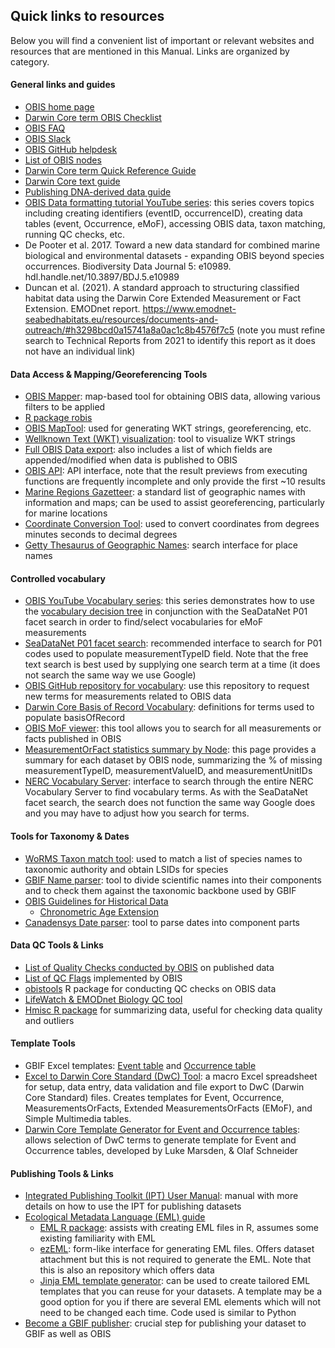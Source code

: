 ## Quick links to resources

Below you will find a convenient list of important or relevant websites and resources that are mentioned in this Manual. Links are organized by category.

#### General links and guides

* [OBIS home page](https://obis.org/)
* [Darwin Core term OBIS Checklist](checklist.html#darwin-core-term-checklist-for-obis)
* [OBIS FAQ](FAQ.html)
* [OBIS Slack](https://join.slack.com/t/obishq/shared_invite/zt-1yiucrrrq-RZRPU7c4rm7OungiBseWVA)
* [OBIS GitHub helpdesk](https://github.com/iobis/helpdesk)
* [List of OBIS nodes](https://obis.org/contact/)
* [Darwin Core term Quick Reference Guide](https://dwc.tdwg.org/terms/)
* [Darwin Core text guide](https://dwc.tdwg.org/text/)
* [Publishing DNA-derived data guide](https://docs.gbif.org/publishing-dna-derived-data/en/)
* [OBIS Data formatting tutorial YouTube series](https://www.youtube.com/playlist?list=PLlgUwSvpCFS4TS7ZN0fhByj_3EBZ5lXbF): this series covers topics including creating identifiers (eventID, occurrenceID), creating data tables (event, Occurrence, eMoF), accessing OBIS data, taxon matching, running QC checks, etc.
* De Pooter et al. 2017. Toward a new data standard for combined marine biological and environmental datasets - expanding OBIS beyond species occurrences. Biodiversity Data Journal 5: e10989. hdl.handle.net/10.3897/BDJ.5.e10989
* Duncan et al. (2021). A standard approach to structuring classified habitat data using the Darwin Core Extended Measurement or Fact Extension. EMODnet report.  <https://www.emodnet-seabedhabitats.eu/resources/documents-and-outreach/#h3298bcd0a15741a8a0ac1c8b4576f7c5> (note you must refine search to Technical Reports from 2021 to identify this report as it does not have an individual link)

#### Data Access & Mapping/Georeferencing Tools

* [OBIS Mapper](https://mapper.obis.org/): map-based tool for obtaining OBIS data, allowing various filters to be applied
* [R package robis](https://github.com/iobis/robis)
* [OBIS MapTool](https://obis.org/maptool/#): used for generating WKT strings, georeferencing, etc.
* [Wellknown Text (WKT) visualization](https://wktmap.com/): tool to visualize WKT strings
* [Full OBIS Data export](https://obis.org/data/access/): also includes a list of which fields are appended/modified when data is published to OBIS
* [OBIS API](https://api.obis.org/): API interface, note that the result previews from executing functions are frequently incomplete and only provide the first ~10 results
* [Marine Regions Gazetteer](https://www.marineregions.org/gazetteer.php?p=search): a standard list of geographic names with information and maps; can be used to assist georeferencing, particularly for marine locations
* [Coordinate Conversion Tool](https://obis.shinyapps.io/coordinates): used to convert coordinates from degrees minutes seconds to decimal degrees
* [Getty Thesaurus of Geographic Names](https://www.getty.edu/research/tools/vocabularies/tgn/): search interface for place names

#### Controlled vocabulary

* [OBIS YouTube Vocabulary series](https://www.youtube.com/playlist?list=PLlgUwSvpCFS4hADB7Slf44V1KJauEU6Ul): this series demonstrates how to use the [vocabulary decision tree](vocabulary#selecting-p01-codes-for-measurementtypeid) in conjunction with the SeaDataNet P01 facet search in order to find/select vocabularies for eMoF measurements
* [SeaDataNet P01 facet search](https://vocab.seadatanet.org/p01-facet-search): recommended interface to search for P01 codes used to populate measurementTypeID field. Note that the free text search is best used by supplying one search term at a time (it does not search the same way we use Google)
* [OBIS GitHub repository for vocabulary](https://github.com/nvs-vocabs/OBISVocabs/issues): use this repository to request new terms for measurements related to OBIS data
* [Darwin Core Basis of Record Vocabulary](https://rs.gbif.org/vocabulary/dwc/basis_of_record_2022-02-02.xml): definitions for terms used to populate basisOfRecord
* [OBIS MoF viewer](https://mof.obis.org/): this tool allows you to search for all measurements or facts published in OBIS
* [MeasurementOrFact statistics summary by Node](https://r.obis.org/mof/): this page provides a summary for each dataset by OBIS node, summarizing the % of missing measurementTypeID, measurementValueID, and measurementUnitIDs
* [NERC Vocabulary Server](https://vocab.nerc.ac.uk/search_nvs/): interface to search through the entire NERC Vocabulary Server to find vocabulary terms. As with the SeaDataNet facet search, the search does not function the same way Google does and you may have to adjust how you search for terms.

#### Tools for Taxonomy & Dates

* [WoRMS Taxon match tool](https://www.marinespecies.org/aphia.php?p=match): used to match a list of species names to taxonomic authority and obtain LSIDs for species
* [GBIF Name parser](https://www.gbif.org/tools/name-parser): tool to divide scientific names into their components and to check them against the taxonomic backbone used by GBIF
* [OBIS Guidelines for Historical Data](common_formatissues.html#historical-data)
  * [Chronometric Age Extension](https://chrono.tdwg.org/)
* [Canadensys Date parser](https://data.canadensys.net/tools/dates#:~:text=Use%20this%20tool%20to%20parse,a%20tab%20or%20a%20pipe.): tool to parse dates into component parts

#### Data QC Tools & Links

* [List of Quality Checks conducted by OBIS](https://github.com/iobis/obis-qc) on published data
* [List of QC Flags](https://github.com/iobis/obis-qc/blob/master/obisqc/util/flags.py) implemented by OBIS
* [obistools](https://github.com/iobis/obistools) R package for conducting QC checks on OBIS data
* [LifeWatch & EMODnet Biology QC tool](https://rshiny.lifewatch.be/BioCheck/)
* [Hmisc R package](https://hbiostat.org/r/hmisc/) for summarizing data, useful for checking data quality and outliers

#### Template Tools

* GBIF Excel templates: [Event table](https://ipt.gbif.org/manual/en/ipt/latest/sampling-event-data#templates) and [Occurrence table](https://ipt.gbif.org/manual/en/ipt/latest/occurrence-data#templates)
* [Excel to Darwin Core Standard (DwC) Tool](https://zenodo.org/record/6453921#.Y9KsQkHMKmU): a macro Excel spreadsheet for setup, data entry, data validation and file export to DwC (Darwin Core Standard) files. Creates templates for Event, Occurrence, MeasurementsOrFacts, Extended MeasurementsOrFacts (EMoF), and Simple Multimedia tables.
* [Darwin Core Template Generator for Event and Occurrence tables](https://sios-svalbard.org/aen/template-generator/): allows selection of DwC terms to generate template for Event and Occurrence tables, developed by Luke Marsden, & Olaf Schneider

#### Publishing Tools & Links

* [Integrated Publishing Toolkit (IPT) User Manual](https://ipt.gbif.org/manual/en/ipt/latest/): manual with more details on how to use the IPT for publishing datasets
* [Ecological Metadata Language (EML) guide](https://eml.ecoinformatics.org/)
  * [EML R package](https://docs.ropensci.org/EML/): assists with creating EML files in R, assumes some existing familiarity with EML
  * [ezEML](https://ezeml.edirepository.org/eml/auth/login): form-like interface for generating EML files. Offers dataset attachment but this is not required to generate the EML. Note that this is also an repository which offers data
  * [Jinja EML template generator](https://jinja.palletsprojects.com/en/3.1.x/): can be used to create tailored EML templates that you can reuse for your datasets. A template may be a good  option for you if there are several EML elements which will not need to be changed each time. Code used is similar to Python
* [Become a  GBIF publisher](https://www.gbif.org/become-a-publisher): crucial step for publishing your dataset to GBIF as well as OBIS
